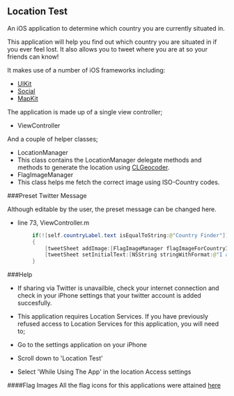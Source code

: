 ## Location Test

An iOS application to determine which country you are currently situated in.


This application will help you find out which country you are situated in if you ever feel lost. 
It also allows you to tweet where you are at so your friends can know!


It makes use of a number of iOS frameworks including:

 * [UIKit](https://developer.apple.com/library/ios/documentation/UIKit/Reference/UIKit_Framework/)
 * [Social](https://developer.apple.com/library/prerelease/ios/documentation/Social/Reference/Social_Framework/index.html#//apple_ref/doc/uid/TP40012233) 
 * [MapKit](https://developer.apple.com/library/ios/documentation/MapKit/Reference/MapKit_Framework_Reference/)

The application is made up of a single view controller;

 * ViewController
 
And a couple of helper classes;

 * LocationManager
  * This class contains the LocationManager delegate methods and methods to generate the location using [CLGeocoder](https://developer.apple.com/library/prerelease/ios/documentation/CoreLocation/Reference/CLGeocoder_class/index.html).
 * FlagImageManager
  * This class helps me fetch the correct image using ISO-Country codes.
  
###Preset Twitter Message

Although editable by the user, the preset message can be changed here. 
 * line 73, ViewController.m

```java 
        if(![self.countryLabel.text isEqualToString:@"Country Finder"])
        {
            [tweetSheet addImage:[FlagImageManager flagImageForCountryISOCode:[self.locationManager stringForISOCode]]];
            [tweetSheet setInitialText:[NSString stringWithFormat:@"I am currently in %@", [self.locationManager stringForLocationCountry]]];
        }
```

###Help
* If sharing via Twitter is unavailble, check your internet connection and check in your iPhone settings that your twitter account is added succesfully.

* This application requires Location Services. If you have previously refused access to Location Services for this application, you will need to;
 * Go to the settings application on your iPhone
 * Scroll down to 'Location Test'
 * Select 'While Using The App' in the location Access settings



####Flag Images
All the flag icons for this applications were attained [here](http://www.famfamfam.com/lab/icons/flags/)




